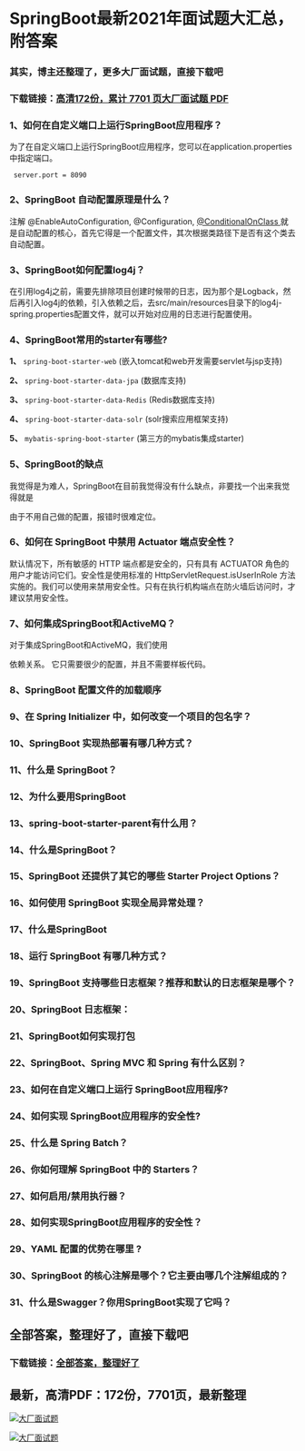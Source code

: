 # SpringBoot最新2021年面试题大汇总，附答案

### 其实，博主还整理了，更多大厂面试题，直接下载吧

### 下载链接：[高清172份，累计 7701 页大厂面试题  PDF](https://github.com/souyunku/DevBooks/blob/master/docs/index.md)



### 1、如何在自定义端口上运行SpringBoot应用程序？

为了在自定义端口上运行SpringBoot应用程序，您可以在application.properties中指定端口。

```
 server.port = 8090
```


### 2、SpringBoot 自动配置原理是什么？

注解 @EnableAutoConfiguration, @Configuration, [@ConditionalOnClass ](/ConditionalOnClass ) 就是自动配置的核心，首先它得是一个配置文件，其次根据类路径下是否有这个类去自动配置。


### 3、SpringBoot如何配置log4j？

在引用log4j之前，需要先排除项目创建时候带的日志，因为那个是Logback，然后再引入log4j的依赖，引入依赖之后，去src/main/resources目录下的log4j-spring.properties配置文件，就可以开始对应用的日志进行配置使用。


### 4、SpringBoot常用的starter有哪些?

**1、** `spring-boot-starter-web` (嵌入tomcat和web开发需要servlet与jsp支持)

**2、** `spring-boot-starter-data-jpa` (数据库支持)

**3、** `spring-boot-starter-data-Redis` (Redis数据库支持)

**4、** `spring-boot-starter-data-solr` (solr搜索应用框架支持)

**5、** `mybatis-spring-boot-starter` (第三方的mybatis集成starter)


### 5、SpringBoot的缺点

我觉得是为难人，SpringBoot在目前我觉得没有什么缺点，非要找一个出来我觉得就是

由于不用自己做的配置，报错时很难定位。


### 6、如何在 SpringBoot 中禁用 Actuator 端点安全性？

默认情况下，所有敏感的 HTTP 端点都是安全的，只有具有 ACTUATOR 角色的用户才能访问它们。安全性是使用标准的 HttpServletRequest.isUserInRole 方法实施的。我们可以使用来禁用安全性。只有在执行机构端点在防火墙后访问时，才建议禁用安全性。


### 7、如何集成SpringBoot和ActiveMQ？

对于集成SpringBoot和ActiveMQ，我们使用

依赖关系。 它只需要很少的配置，并且不需要样板代码。


### 8、SpringBoot 配置文件的加载顺序
### 9、在 Spring Initializer 中，如何改变一个项目的包名字？
### 10、SpringBoot 实现热部署有哪几种方式？
### 11、什么是 SpringBoot？
### 12、为什么要用SpringBoot
### 13、spring-boot-starter-parent有什么用？
### 14、什么是SpringBoot？
### 15、SpringBoot 还提供了其它的哪些 Starter Project Options？
### 16、如何使用 SpringBoot 实现全局异常处理？
### 17、什么是SpringBoot
### 18、运行 SpringBoot 有哪几种方式？
### 19、SpringBoot 支持哪些日志框架？推荐和默认的日志框架是哪个？
### 20、SpringBoot 日志框架：
### 21、SpringBoot如何实现打包
### 22、SpringBoot、Spring MVC 和 Spring 有什么区别？
### 23、如何在自定义端口上运行 SpringBoot应用程序?
### 24、如何实现 SpringBoot应用程序的安全性?
### 25、什么是 Spring Batch？
### 26、你如何理解 SpringBoot 中的 Starters？
### 27、如何启用/禁用执行器？
### 28、如何实现SpringBoot应用程序的安全性？
### 29、YAML 配置的优势在哪里 ?
### 30、SpringBoot 的核心注解是哪个？它主要由哪几个注解组成的？
### 31、什么是Swagger？你用SpringBoot实现了它吗？




## 全部答案，整理好了，直接下载吧

### 下载链接：[全部答案，整理好了](https://www.souyunku.com/wp-content/uploads/weixin/githup-weixin-2.png)




## 最新，高清PDF：172份，7701页，最新整理

[![大厂面试题](https://www.souyunku.com/wp-content/uploads/weixin/mst.png "架构师专栏")](https://www.souyunku.com/wp-content/uploads/weixin/githup-weixin.png "架构师专栏")

[![大厂面试题](https://www.souyunku.com/wp-content/uploads/weixin/githup-weixin.png "架构师专栏")](https://www.souyunku.com/wp-content/uploads/weixin/githup-weixin.png "架构师专栏")
